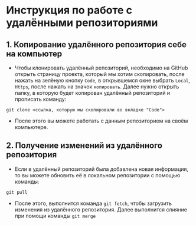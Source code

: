 # Инструкция по работе с удалёнными репозиториями

## 1. Копирование удалённого репозитория себе на компьютер
* Чтобы клонировать удалённый репозиторий, необходимо на GitHub открыть страницу проекта, который мы хотим скопировать, после нажать на зелёную кнопку `Code`, в открывшемся окне выбрать `Local`, `Https`, после нажать на значок `копировать`. Далее нужно открыть папку, в которую будет копирован удалённый репозиторий и прописать команду:
```
git clone <ссылка, которую мы скопировали во вкладке "Code">
```
* После этого вы можете работать с данным репозиторием на своём компьютере.

## 2. Получение изменений из удалённого репозитория
* Если в удалённый репозиторий была добавлена новая информация, то вы можете обновить её в локальном репозитории с помощью команды:
```
git pull
```
* После этого, выполнится команда `git fetch`, чтобы загрузить изменения из удалённого репозитория. Далее выполнится слияние при помощи команды `git merge`
